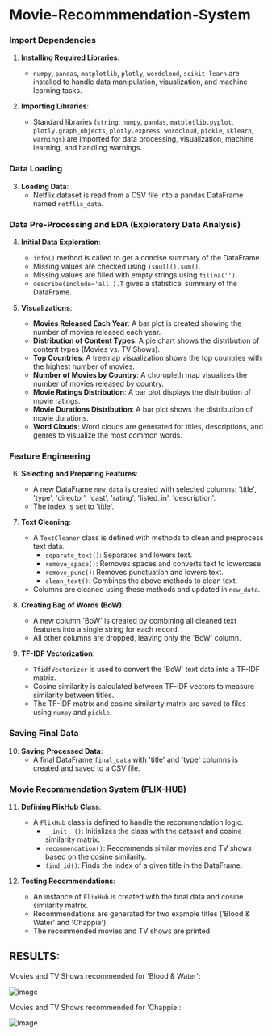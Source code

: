 # Movie-Recommmendation-System

### Import Dependencies

1. **Installing Required Libraries**: 
    - `numpy`, `pandas`, `matplotlib`, `plotly`, `wordcloud`, `scikit-learn` are installed to handle data manipulation, visualization, and machine learning tasks.

2. **Importing Libraries**:
    - Standard libraries (`string`, `numpy`, `pandas`, `matplotlib.pyplot`, `plotly.graph_objects`, `plotly.express`, `wordcloud`, `pickle`, `sklearn`, `warnings`) are imported for data processing, visualization, machine learning, and handling warnings.

### Data Loading

3. **Loading Data**:
    - Netflix dataset is read from a CSV file into a pandas DataFrame named `netflix_data`.

### Data Pre-Processing and EDA (Exploratory Data Analysis)

4. **Initial Data Exploration**:
    - `info()` method is called to get a concise summary of the DataFrame.
    - Missing values are checked using `isnull().sum()`.
    - Missing values are filled with empty strings using `fillna('')`.
    - `describe(include='all').T` gives a statistical summary of the DataFrame.

5. **Visualizations**:
    - **Movies Released Each Year**: A bar plot is created showing the number of movies released each year.
    - **Distribution of Content Types**: A pie chart shows the distribution of content types (Movies vs. TV Shows).
    - **Top Countries**: A treemap visualization shows the top countries with the highest number of movies.
    - **Number of Movies by Country**: A choropleth map visualizes the number of movies released by country.
    - **Movie Ratings Distribution**: A bar plot displays the distribution of movie ratings.
    - **Movie Durations Distribution**: A bar plot shows the distribution of movie durations.
    - **Word Clouds**: Word clouds are generated for titles, descriptions, and genres to visualize the most common words.

### Feature Engineering

6. **Selecting and Preparing Features**:
    - A new DataFrame `new_data` is created with selected columns: 'title', 'type', 'director', 'cast', 'rating', 'listed_in', 'description'.
    - The index is set to 'title'.

7. **Text Cleaning**:
    - A `TextCleaner` class is defined with methods to clean and preprocess text data.
        - `separate_text()`: Separates and lowers text.
        - `remove_space()`: Removes spaces and converts text to lowercase.
        - `remove_punc()`: Removes punctuation and lowers text.
        - `clean_text()`: Combines the above methods to clean text.
    - Columns are cleaned using these methods and updated in `new_data`.

8. **Creating Bag of Words (BoW)**:
    - A new column 'BoW' is created by combining all cleaned text features into a single string for each record.
    - All other columns are dropped, leaving only the 'BoW' column.

9. **TF-IDF Vectorization**:
    - `TfidfVectorizer` is used to convert the 'BoW' text data into a TF-IDF matrix.
    - Cosine similarity is calculated between TF-IDF vectors to measure similarity between titles.
    - The TF-IDF matrix and cosine similarity matrix are saved to files using `numpy` and `pickle`.

### Saving Final Data

10. **Saving Processed Data**:
    - A final DataFrame `final_data` with 'title' and 'type' columns is created and saved to a CSV file.

### Movie Recommendation System (FLIX-HUB)

11. **Defining FlixHub Class**:
    - A `FlixHub` class is defined to handle the recommendation logic.
        - `__init__()`: Initializes the class with the dataset and cosine similarity matrix.
        - `recommendation()`: Recommends similar movies and TV shows based on the cosine similarity.
        - `find_id()`: Finds the index of a given title in the DataFrame.

12. **Testing Recommendations**:
    - An instance of `FlixHub` is created with the final data and cosine similarity matrix.
    - Recommendations are generated for two example titles ('Blood & Water' and 'Chappie').
    - The recommended movies and TV shows are printed.


## RESULTS:
Movies and TV Shows recommended for 'Blood & Water':


![image](https://github.com/SharmaAarohi/Movie-Recommmendation-System/assets/122620269/85123bc1-fdf8-4359-896e-e50ac3167f79)

Movies and TV Shows recommended for 'Chappie':


![image](https://github.com/SharmaAarohi/Movie-Recommmendation-System/assets/122620269/f8f39891-5295-4937-8f79-18cd5a961197)

